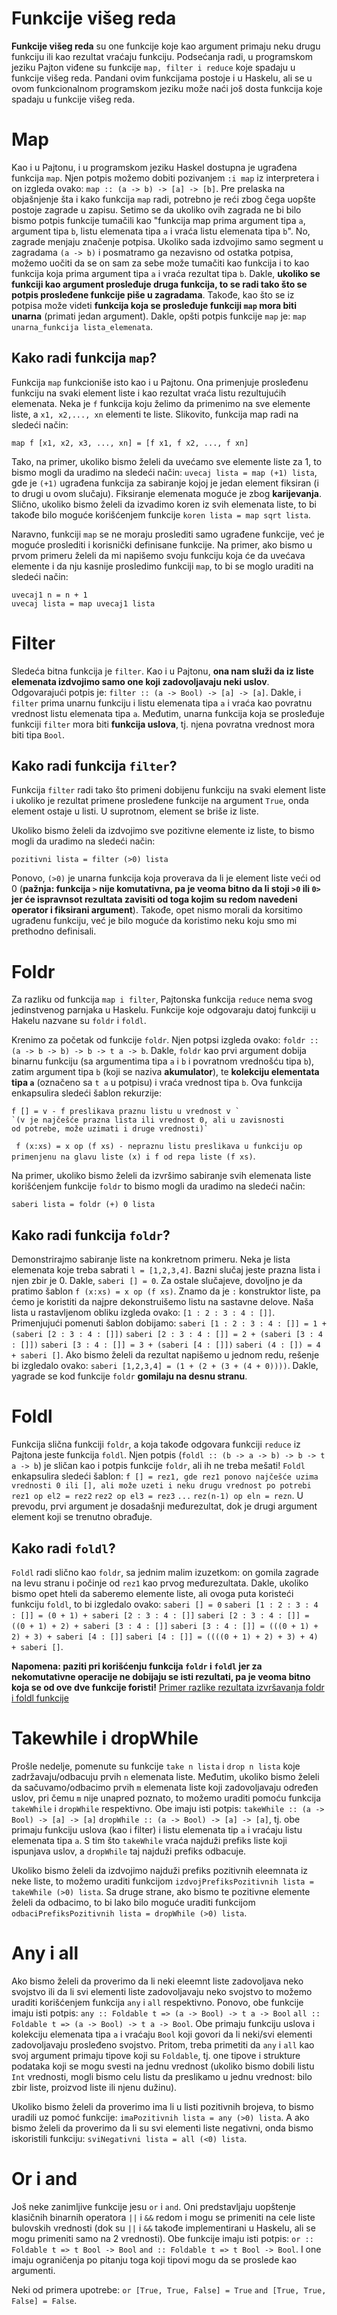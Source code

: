 # Funkcije višeg reda

<b>Funkcije višeg reda</b> su one funkcije koje kao argument primaju neku drugu funkciju ili kao rezultat vraćaju funkciju. Podsećanja radi, u programskom jeziku Pajton viđene su funkcije `map, filter i reduce` koje spadaju u funkcije višeg reda. Pandani ovim funkcijama postoje i u Haskelu, ali se u ovom funkcionalnom programskom jeziku može naći još dosta funkcija koje spadaju u funkcije višeg reda. 

# Map

Kao i u Pajtonu, i u programskom jeziku Haskel dostupna je ugrađena funkcija `map`. Njen potpis možemo dobiti pozivanjem `:i map` iz interpretera i on izgleda ovako: `map :: (a -> b) -> [a] -> [b]`. Pre prelaska na objašnjenje šta i kako funkcija `map` radi, potrebno je reći zbog čega uopšte postoje zagrade u zapisu. Setimo se da ukoliko ovih zagrada ne bi bilo bismo potpis funkcije tumačili kao "funkcija map prima argument tipa `a`, argument tipa `b`, listu elemenata tipa `a` i vraća listu elemenata tipa `b`".  No, zagrade menjaju značenje potpisa. Ukoliko sada izdvojimo samo segment u zagradama `(a -> b)` i posmatramo ga nezavisno od ostatka potpisa, možemo uočiti da se on sam za sebe može tumačiti kao funkcija i to kao funkcija koja prima argument tipa `a` i vraća rezultat tipa `b`. Dakle, <b>ukoliko se funkciji kao argument prosleđuje druga funkcija, to se radi tako što se potpis prosleđene funkcije piše u zagradama</b>. Takođe, kao što se iz potpisa može videti <b>funkcija koja se prosleđuje funkciji `map` mora biti unarna</b> (primati jedan argument). Dakle, opšti potpis funkcije `map` je: `map unarna_funkcija lista_elemenata`.  

## Kako radi funkcija `map`?

Funkcija `map` funkcioniše isto kao i u Pajtonu. Ona primenjuje prosleđenu funkciju na svaki element liste i kao rezultat vraća listu rezultujućih elemenata. Neka je `f` funkcija koju želimo da primenimo na sve elemente liste, a `x1, x2,..., xn` elementi te liste. Slikovito, funkcija map radi na sledeći način:

    map f [x1, x2, x3, ..., xn] = [f x1, f x2, ..., f xn]

Tako, na primer, ukoliko bismo želeli da uvećamo sve elemente liste za 1, to bismo mogli da uradimo na sledeći način:
 `uvecaj lista = map (+1) lista`,  gde je `(+1)` ugrađena funkcija za sabiranje kojoj je jedan element fiksiran (i to drugi u ovom slučaju). Fiksiranje elemenata moguće je zbog <b>karijevanja</b>.  Slično, ukoliko bismo želeli da izvadimo koren iz svih elemenata liste, to bi takođe bilo moguće korišćenjem funkcije 
 `koren lista = map sqrt lista`. 

Naravno, funkciji `map` se ne moraju proslediti samo ugrađene funkcije, već je moguće proslediti i korisnički definisane funkcije. Na primer, ako bismo u prvom primeru želeli da mi napišemo svoju funkciju koja će da uvećava elemente i da nju kasnije prosledimo funkciji `map`, to bi se moglo uraditi na sledeći način:
 

    uvecaj1 n = n + 1
    uvecaj lista = map uvecaj1 lista
# Filter

Sledeća bitna funkcija je `filter`. Kao i u Pajtonu, <b>ona nam služi da iz liste elemenata izdvojimo samo one koji zadovoljavaju neki uslov</b>. Odgovarajući potpis je: `filter :: (a -> Bool) -> [a] -> [a]`. Dakle, i `filter` prima unarnu funkciju i listu elemenata tipa `a` i vraća kao povratnu vrednost listu elemenata tipa `a`. Međutim, unarna funkcija koja se prosleđuje funkciji `filter` mora biti <b>funkcija uslova</b>, tj. njena povratna vrednost mora biti tipa `Bool`. 

## Kako radi funkcija `filter`?

Funkcija `filter` radi tako što primeni dobijenu funkciju na svaki element liste i ukoliko je rezultat primene prosleđene funkcije na argument `True`, onda element ostaje u listi. U suprotnom, element se briše iz liste. 

Ukoliko bismo želeli da izdvojimo sve pozitivne elemente iz liste, to bismo mogli da uradimo na sledeći način: 

    pozitivni lista = filter (>0) lista
Ponovo, `(>0)` je unarna funkcija koja proverava da li je element liste veći od 0 (<b>pažnja: funkcija `>` nije komutativna, pa je veoma bitno da li stoji `>0` ili `0>` jer će ispravnsot rezultata zavisiti od toga kojim su redom navedeni operator i fiksirani argument</b>). Takođe, opet nismo morali da korsitimo ugrađenu funkciju, već je bilo moguće da koristimo neku koju smo mi prethodno definisali.

# Foldr

Za razliku od funkcija `map i filter`, Pajtonska funkcija `reduce` nema svog jedinstvenog parnjaka u Haskelu. Funkcije koje odgovaraju datoj funkciji u Hakelu nazvane su `foldr` i `foldl`. 

Krenimo za početak od funkcije `foldr`.  Njen potpsi izgleda ovako: 
`foldr :: (a -> b -> b) -> b -> t a -> b`. Dakle, `foldr` kao prvi argument dobija binarnu funkciju (sa argumentima tipa `a` i `b` i povratnom vrednošću tipa `b`), zatim argument tipa `b` (koji se naziva <b>akumulator</b>), te <b>kolekciju elementata tipa `a`</b> (označeno sa `t a` u potpisu) i vraća vrednost tipa `b`.  Ova funkcija enkapsulira sledeći šablon rekurzije:

    f [] = v - f preslikava praznu listu u vrednost v `
    `(v je najčešće prazna lista ili vrednost 0, ali u zavisnosti 
    od potrebe, može uzimati i druge vrednosti)`
 ` f (x:xs) = x op (f xs) - nepraznu listu preslikava u funkciju op primenjenu na glavu liste (x) i f od repa liste (f xs)`.

Na primer, ukoliko bismo želeli da izvršimo sabiranje svih elemenata liste korišćenjem funkcije `foldr` to bismo mogli da uradimo na sledeći način:

    saberi lista = foldr (+) 0 lista

## Kako radi funkcija `foldr`?

Demonstrirajmo sabiranje liste na konkretnom primeru. Neka je lista elemenata koje treba sabrati `l = [1,2,3,4]`. Bazni slučaj jeste prazna lista i njen zbir je 0. Dakle, `saberi [] = 0`. Za ostale slučajeve, dovoljno je da pratimo šablon `f (x:xs) = x op (f xs)`. Znamo da je `:` konstruktor liste, pa ćemo je koristiti da najpre dekonstruišemo listu na sastavne delove. Naša lista u rastavljenom obliku izgleda ovako: `[1 : 2 : 3 : 4 : []]`.  Primenjujući pomenuti šablon dobijamo:
`saberi [1 : 2 : 3 : 4 : []] = 1 + (saberi [2 : 3 : 4 : []])`
`saberi [2 : 3 : 4 : []] = 2 + (saberi [3 : 4 : []])`
`saberi [3 : 4 : []] = 3 + (saberi [4 : []])`
`saberi (4 : []) = 4 + saberi []`.  Ako bismo želeli da rezultat napišemo u jednom redu, rešenje bi izgledalo ovako: `saberi [1,2,3,4] = (1 + (2 + (3 + (4 + 0))))`. Dakle, yagrade se kod funkcije `foldr` <b>gomilaju na desnu stranu</b>.

# Foldl
Funkcija slična funkciji `foldr`, a koja takođe odgovara funkciji `reduce` iz Pajtona jeste funkcija `foldl`. Njen potpis (`foldl :: (b -> a -> b) -> b -> t a -> b`) je sličan kao i potpis funkcije `foldr`, ali ih ne treba mešati! `Foldl` enkapsulira sledeći šablon:
`f [] = rez1, gde rez1 ponovo najčešće uzima vrednosti 0 ili [], ali može uzeti i neku drugu vrednost po potrebi`
`rez1 op el2 = rez2`
`rez2 op el3 = rez3`
`...`
`rez(n-1) op eln = rezn`. U prevodu, prvi argument je dosadašnji međurezultat, dok je drugi argument element koji se trenutno obrađuje. 

## Kako radi `foldl`?

`Foldl` radi slično kao `foldr`, sa jednim malim izuzetkom: on gomila zagrade na levu stranu i počinje od `rez1` kao prvog međurezultata. Dakle, ukoliko bismo opet hteli da saberemo elemente liste, ali ovoga puta koristeći funkciju `foldl`, to bi izgledalo ovako:
`saberi [] = 0`
`saberi [1 : 2 : 3 : 4 : []] = (0 + 1) + saberi [2 : 3 : 4 : []]`
`saberi [2 : 3 : 4 : []] = ((0 + 1) + 2) + saberi [3 : 4 : []]`
`saberi [3 : 4 : []] = (((0 + 1) + 2) + 3) + saberi [4 : []]`
`saberi [4 : []] = ((((0 + 1) + 2) + 3) + 4) + saberi []`.

<b>Napomena: paziti pri korišćenju funkcija `foldr` i  `foldl` jer za nekomutativne operacije ne dobijaju se isti rezultati, pa je veoma bitno koja se od ove dve funkcije foristi!</b>
[Primer razlike rezultata izvršavanja foldr i foldl funkcije](../src/folds.png)

# Takewhile i dropWhile

Prošle nedelje, pomenute su funkcije `take n lista` i `drop n lista` koje zadržavaju/odbacuju prvih `n` elemenata liste. Međutim, ukoliko bismo želeli da sačuvamo/odbacimo prvih `m` elemenata liste koji zadovoljavaju određen uslov, pri čemu `m` nije unapred poznato, to možemo uraditi pomoću funkcija `takeWhile` i `dropWhile` respektivno. Obe imaju isti potpis:
`takeWhile :: (a -> Bool) -> [a] -> [a]`
`dropWhile :: (a -> Bool) -> [a] -> [a]`, tj. obe primaju funkciju uslova (kao i filter) i listu elemenata tip `a` i vraćaju listu elemenata tipa `a`.  S tim što `takeWhile` vraća najduži prefiks liste koji ispunjava uslov, a `dropWhile` taj najduži prefiks odbacuje.

Ukoliko bismo želeli da izdvojimo najduži prefiks pozitivnih eleemnata iz neke liste, to možemo uraditi funkcijom `izdvojPrefiksPozitivnih lista = takeWhile (>0) lista`. Sa druge strane, ako bismo te pozitivne elemente želeli da odbacimo, to bi lako bilo moguće uraditi funkcijom `odbaciPrefiksPozitivnih lista = dropWhile (>0) lista`.

# Any i all
Ako bismo želeli da proverimo da li neki eleemnt liste zadovoljava neko svojstvo ili da li svi elementi liste zadovoljavaju neko svojstvo to možemo uraditi korišćenjem funkcija `any` i `all` respektivno. Ponovo, obe funkcije imaju isti potpis:
`any :: Foldable t => (a -> Bool) -> t a -> Bool`
`all :: Foldable t => (a -> Bool) -> t a -> Bool`. Obe primaju funkciju uslova i kolekciju elemenata tipa `a` i vraćaju `Bool` koji govori da li neki/svi elementi zadovoljavaju prosleđeno svojstvo. Pritom, treba primetiti da `any` i `all` kao svoj argument primaju tipove koji su `Foldable`, tj. one tipove i strukture podataka koji se mogu svesti na jednu vrednost (ukoliko bismo dobili listu `Int` vrednosti, mogli bismo celu listu da preslikamo u jednu vrednost: bilo zbir liste, proizvod liste ili njenu dužinu). 

Ukoliko bismo želeli da proverimo ima li u listi pozitivnih brojeva, to bismo uradili uz pomoć funkcije: 
`imaPozitivnih lista = any (>0) lista`. A ako bismo želeli da proverimo da li su svi elementi liste negativni, onda bismo iskoristili funkciju:
`sviNegativni lista = all (<0) lista`.

# Or i and
Još neke zanimljive funkcije jesu `or` i `and`. Oni predstavljaju uopštenje klasičnih binarnih operatora `||` i `&&` redom i mogu se primeniti na cele liste bulovskih vrednosti (dok su `||` i `&&` takođe implementirani u Haskelu, ali se mogu primeniti samo na 2 vrednosti). Obe funkcije imaju isti potpis:
`or :: Foldable t => t Bool -> Bool`
`and :: Foldable t => t Bool -> Bool`. I one imaju ograničenja po pitanju toga koji tipovi mogu da se proslede kao argumenti. 

Neki od primera upotrebe: 
`or [True, True, False] = True`
`and [True, True, False] = False`.

